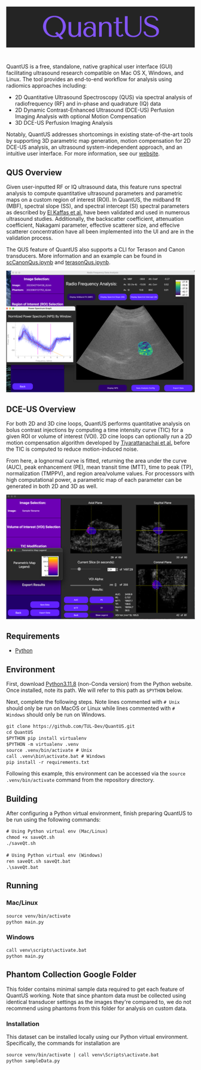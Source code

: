 <p align="center">
  <img src="Images/logo.png" alt="drawing" width="700"/>
</p>

#

QuantUS is a free, standalone, native graphical user interface (GUI) facilitating ultrasound research compatible on Mac OS X, Windows, and Linux. The tool provides an end-to-end workflow for analysis using radiomics approaches including:

* 2D Quantitative Ultrasound Spectroscopy (QUS) via spectral analysis of radiofrequency (RF) and in-phase and quadrature (IQ) data
* 2D Dynamic Contrast-Enhanced Ultrasound (DCE-US) Perfusion Imaging Analysis with optional Motion Compensation
* 3D DCE-US Perfusion Imaging Analysis

Notably, QuantUS addresses shortcomings in existing state-of-the-art tools by supporting 3D parametric map generation, motion compensation for 2D DCE-US analysis, an ultrasound system-independent approach, and an intuitive user interface. For more information, see our [website](https://quantus.webflow.io).

## QUS Overview

Given user-inputted RF or IQ ultrasound data, this feature runs spectral analysis to compute quantitative ultrasound parameters and parametric maps on a custom region of interest (ROI). In QuantUS, the midband fit (MBF), spectral slope (SS), and spectral intercept (SI) spectral parameters as described by [El Kaffas et al.](https://pubmed.ncbi.nlm.nih.gov/26233222/) have been validated and used in numerous ultrasound studies. Additionally, the backscatter coefficient, attenuation coefficient, Nakagami parameter, effective scatterer size, and effecive scatterer concentration have all been implemented into the UI and are in the validation process.

The QUS feature of QuantUS also supports a CLI for Terason and Canon transducers. More information and an example can be found in [scCanonQus.ipynb](CLI-Demos/scCanonQus.ipynb) and [terasonQus.ipynb](CLI-Demos/terasonQus.ipynb).

![MBF Parametric Map Example](Images/mbfSc.png)

## DCE-US Overview

For both 2D and 3D cine loops, QuantUS performs quantitative analysis on bolus contrast injections by computing a time intensity curve (TIC) for a given ROI or volume of interest (VOI). 2D cine loops can optionally run a 2D motion compensation algorithm developed by [Tiyarattanachai et al.](https://pubmed.ncbi.nlm.nih.gov/35970658/) before the TIC is computed to reduce motion-induced noise.

From here, a lognormal curve is fitted, returning the area under the curve (AUC), peak enhancement (PE), mean transit time (MTT), time to peak (TP), normalization (TMPPV), and region area/volume values. For processors with high computational power, a parametric map of each parameter can be generated in both 2D and 3D as well.

![3D DCE-US Parametric Map Example](Images/3dDceusParamap.png)

## Requirements

* [Python](https://www.python.org/downloads/)

## Environment

First, download [Python3.11.8](https://www.python.org/downloads/release/python-3118/) (non-Conda version) from the Python website. Once installed, note its path. We will refer to this path as `$PYTHON` below.

Next, complete the following steps. Note lines commented with `# Unix` should only be run on MacOS or Linux while lines commented with `# Windows` should only be run on Windows.

```shell
git clone https://github.com/TUL-Dev/QuantUS.git
cd QuantUS
$PYTHON pip install virtualenv
$PYTHON -m virtualenv .venv
source .venv/bin/activate # Unix
call .venv\bin\activate.bat # Windows
pip install -r requirements.txt
```

Following this example, this environment can be accessed via the `source .venv/bin/activate` command from the repository directory.

## Building

After configuring a Python virtual environment, finish preparing QuantUS to be run using the following commands:

```shell
# Using Python virtual env (Mac/Linux)
chmod +x saveQt.sh
./saveQt.sh

# Using Python virtual env (Windows)
ren saveQt.sh saveQt.bat
.\saveQt.bat
```

## Running

### Mac/Linux

```shell
source venv/bin/activate
python main.py
```

### Windows

```shell
call venv\scripts\activate.bat
python main.py
```

## Phantom Collection Google Folder

This folder contains minimal sample data required to get each feature of
QuantUS working. Note that since phantom data must be collected using
identical transducer settings as the images they're compared to, we
do not recommend using phantoms from this folder for analysis on custom
data.

### Installation

This dataset can be installed locally using our Python virtual environment. Specifically, the commands for installation are

```shell
source venv/bin/activate | call venv\Scripts\activate.bat
python sampleData.py
```
